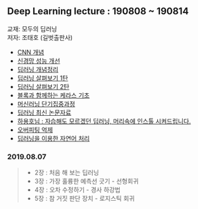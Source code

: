 ﻿## Deep Learning lecture : 190808 ~ 190814

교재: 모두의 딥러닝  
저자: 조태호 (길벗출판사)  

 - [CNN 개념](https://excelsior-cjh.tistory.com/79)
 - [신경망 성능 개선](https://datascienceschool.net/view-notebook/f18248a467e94c6483783afc93d08af9/)
 - [딥러닝 개념정리](https://ratsgo.github.io/deep%20learning/2017/04/22/NNtricks/)
 - [딥러닝 살펴보기 1탄](https://seamless.tistory.com/34)
 - [딥러닝 살펴보기 2탄](https://seamless.tistory.com/38)
 - [블록과 함께하는 케라스 기초](https://tykimos.github.io/lecture/)  
 - [머신러닝 단기집중과정](https://developers.google.com/machine-learning/crash-course/ml-intro?hl=ko)  
 - [딥러닝 최신 논문자료](https://paperswithcode.com/)  
 - [하용호님 : 자습해도 모르겠던 딥러닝, 머리속에 인스톨 시켜드립니다.](https://www.slideshare.net/yongho/ss-79607172)
 - [오버피팅 억제](https://kolikim.tistory.com/50)
 - [딥러닝을 이용한 자연어 처리](https://wikidocs.net/25280)

### **2019.08.07**
 > - 2장 : 처음 해 보는 딥러닝
 > - 3장 : 가장 훌륭한 예측선 긋기 - 선형회귀
 > - 4장 : 오차 수정하기 - 경사 하강법
 > - 5장 : 참 거짓 판단 장치 - 로지스틱 회귀 

